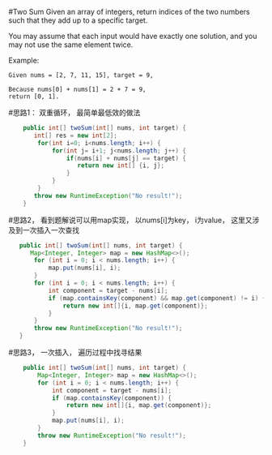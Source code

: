 #Two Sum
Given an array of integers, return indices of the two numbers such that they add up to a specific target.

You may assume that each input would have exactly one solution, and you may not use the same element twice.

Example:
```
Given nums = [2, 7, 11, 15], target = 9,

Because nums[0] + nums[1] = 2 + 7 = 9,
return [0, 1].
```

#思路1： 双重循环， 最简单最低效的做法
```java
    public int[] twoSum(int[] nums, int target) {
       int[] res = new int[2];
        for(int i=0; i<nums.length; i++) {
            for(int j= i+1; j<nums.length; j++) {
                if(nums[i] + nums[j] == target) {
                   return new int[] {i, j};
                }
            }
        }
       throw new RuntimeException("No result!");
    }

```
#思路2， 看到题解说可以用map实现， 
 以nums[i]为key， i为value， 这里又涉及到一次插入一次查找
 ```java
    public int[] twoSum(int[] nums, int target) {
       Map<Integer, Integer> map = new HashMap<>();
        for (int i = 0; i < nums.length; i++) {
            map.put(nums[i], i);
        }
        for (int i = 0; i < nums.length; i++) {
            int component = target - nums[i];
            if (map.containsKey(component) && map.get(component) != i) {
                return new int[]{i, map.get(component)};
            }
        }
        throw new RuntimeException("No result!");
    }
```

#思路3， 一次插入， 遍历过程中找寻结果
```java
    public int[] twoSum(int[] nums, int target) {
        Map<Integer, Integer> map = new HashMap<>();
        for (int i = 0; i < nums.length; i++) {
            int component = target - nums[i];
            if (map.containsKey(component)) {
                return new int[]{i, map.get(component)};
            }
            map.put(nums[i], i);
        }
        throw new RuntimeException("No result!");
    }
```
